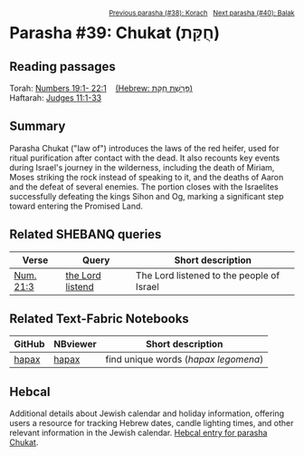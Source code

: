 <span style="float: right;"><sup><a href="../38%20-%20Korach">Previous parasha (#38): Korach</a> &nbsp;&nbsp;<a href="../40%20-%20Balak">Next parasha (#40): Balak</a></sup></span>

# Parasha #39: Chukat (חֻקַּת)

## Reading passages

Torah: [Numbers 19:1- 22:1](https://www.stepbible.org/?q=version=NASB2020|reference=Num.19:1-22:1&options=HNVUG) &nbsp;&nbsp; [(Hebrew: פָּרָשַׁת חֻקַּת)](https://tikkun.io/#/p/chukat)<br>
Haftarah: 
[Judges 11:1-33](https://www.stepbible.org/?q=version=NASB2020|reference=Jud.11:1-33&options=HNVUG)

## Summary

Parasha Chukat ("law of") introduces the laws of the red heifer, used for ritual purification after contact with the dead. It also recounts key events during Israel's journey in the wilderness, including the death of Miriam, Moses striking the rock instead of speaking to it, and the deaths of Aaron and the defeat of several enemies. The portion closes with the Israelites successfully defeating the kings Sihon and Og, marking a significant step toward entering the Promised Land.

## Related SHEBANQ queries

Verse | Query | Short description
--- | --- | --- 
<a href="https://www.stepbible.org/?q=version=NASB2020\|reference=Num.21:3&options=HNVUG" target="_blank">Num. 21:3</a> | [the Lord listend](https://shebanq.ancient-data.org/hebrew/query?version=2017&id=2937&page=1&mr=r&qw=q) | The Lord listened to the people of Israel


## Related Text-Fabric Notebooks

GitHub | NBviewer | Short description
---|---|---
[hapax](hapax.ipynb) | [hapax](https://nbviewer.org/github/tonyjurg/Parashot/blob/main/WeeklyParasha/39%20-%20Chukat/hapax.ipynb)| find unique words (*hapax legomena*)

## Hebcal

Additional details about Jewish calendar and holiday information, offering users a resource for tracking Hebrew dates, candle lighting times, and other relevant information in the Jewish calendar. [Hebcal entry for parasha Chukat](https://www.hebcal.com/sedrot/chukat).

